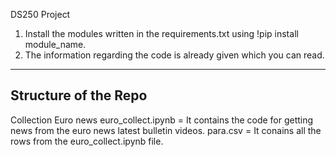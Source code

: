 DS250 Project
1. Install the modules written in the requirements.txt using !pip install module_name.
2. The information regarding the code is already given which  you can read.
-------------------------------------------------------------------------
Structure of the Repo
--------------------
Collection
  Euro news
    euro_collect.ipynb = It contains the code for getting news from the euro news latest bulletin videos.
    para.csv = It conains all the rows from the euro_collect.ipynb file.